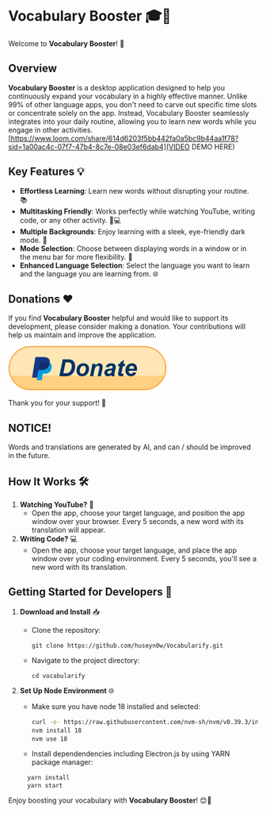# Vocabulary Booster 🎓🚀

Welcome to **Vocabulary Booster**! 🌟

## Overview

**Vocabulary Booster** is a desktop application designed to help you continuously expand your vocabulary in a highly effective manner. Unlike 99% of other language apps, you don't need to carve out specific time slots or concentrate solely on the app. Instead, Vocabulary Booster seamlessly integrates into your daily routine, allowing you to learn new words while you engage in other activities.
[https://www.loom.com/share/614d6203f5bb442fa0a5bc9b44aa1f78?sid=1a00ac4c-07f7-47b4-8c7e-08e03ef6dab4](VIDEO DEMO HERE)

## Key Features 💡

- **Effortless Learning**: Learn new words without disrupting your routine. 📚
- **Multitasking Friendly**: Works perfectly while watching YouTube, writing code, or any other activity. 🎥💻
- **Multiple Backgrounds**: Enjoy learning with a sleek, eye-friendly dark mode. 🌙
- **Mode Selection**: Choose between displaying words in a window or in the menu bar for more flexibility. 🔄
- **Enhanced Language Selection**: Select the language you want to learn and the language you are learning from. 🌐

## Donations ❤️

If you find **Vocabulary Booster** helpful and would like to support its development, please consider making a donation. Your contributions will help us maintain and improve the application.

[![Donate with PayPal](paypal_donate.png)](https://www.paypal.com/donate/?hosted_button_id=MMANJ7TC2SJMN)

Thank you for your support! 💖

## NOTICE!

Words and translations are generated by AI, and can / should be improved in the future.

## How It Works 🛠️

1. **Watching YouTube?** 🎥
   - Open the app, choose your target language, and position the app window over your browser. Every 5 seconds, a new word with its translation will appear.
2. **Writing Code?** 💻
   - Open the app, choose your target language, and place the app window over your coding environment. Every 5 seconds, you'll see a new word with its translation.

## Getting Started for Developers 🚀

1. **Download and Install** 📥

   - Clone the repository:
     ```
     git clone https://github.com/huseyn0w/Vocabularify.git
     ```
   - Navigate to the project directory:
     ```
     cd vocabularify
     ```

2. **Set Up Node Environment** 🌐

   - Make sure you have node 18 installed and selected:

     ```bash
     curl -o- https://raw.githubusercontent.com/nvm-sh/nvm/v0.39.3/install.sh | bash
     nvm install 18
     nvm use 18
     ```

   - Install dependendencies including Electron.js by using YARN package manager:

   ```
     yarn install
     yarn start
   ```

Enjoy boosting your vocabulary with **Vocabulary Booster**! 😊🎉
